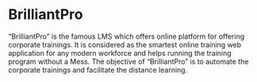 # BrilliantPro
“BrilliantPro” is the famous LMS which offers online platform for offering corporate trainings. It is considered as the smartest online training web application for any modern workforce and helps running the training program without a Mess. The objective of “BrilliantPro” is to automate the corporate trainings and facilitate the distance learning.
